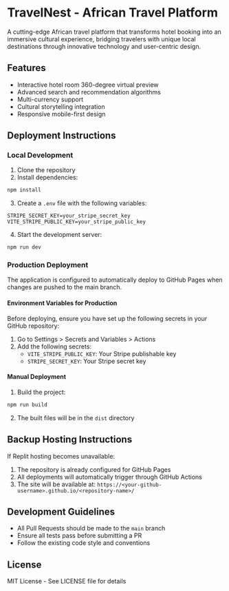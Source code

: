 # TravelNest - African Travel Platform

A cutting-edge African travel platform that transforms hotel booking into an immersive cultural experience, bridging travelers with unique local destinations through innovative technology and user-centric design.

## Features
- Interactive hotel room 360-degree virtual preview
- Advanced search and recommendation algorithms
- Multi-currency support
- Cultural storytelling integration
- Responsive mobile-first design

## Deployment Instructions

### Local Development
1. Clone the repository
2. Install dependencies:
```bash
npm install
```
3. Create a `.env` file with the following variables:
```
STRIPE_SECRET_KEY=your_stripe_secret_key
VITE_STRIPE_PUBLIC_KEY=your_stripe_public_key
```
4. Start the development server:
```bash
npm run dev
```

### Production Deployment
The application is configured to automatically deploy to GitHub Pages when changes are pushed to the main branch.

#### Environment Variables for Production
Before deploying, ensure you have set up the following secrets in your GitHub repository:
1. Go to Settings > Secrets and Variables > Actions
2. Add the following secrets:
   - `VITE_STRIPE_PUBLIC_KEY`: Your Stripe publishable key
   - `STRIPE_SECRET_KEY`: Your Stripe secret key

#### Manual Deployment
1. Build the project:
```bash
npm run build
```
2. The built files will be in the `dist` directory

## Backup Hosting Instructions
If Replit hosting becomes unavailable:

1. The repository is already configured for GitHub Pages
2. All deployments will automatically trigger through GitHub Actions
3. The site will be available at: `https://<your-github-username>.github.io/<repository-name>/`

## Development Guidelines
- All Pull Requests should be made to the `main` branch
- Ensure all tests pass before submitting a PR
- Follow the existing code style and conventions

## License
MIT License - See LICENSE file for details
